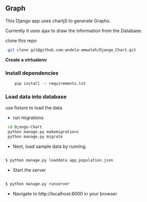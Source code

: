## Graph

This Django app uses chartjS to generate Graphs.


Currently it  uses ajax to draw the information from the Database.

clone this repo
```Bash
 git clone git@github.com:andela-amwaleh/Django_Chart.git

```

**Create a virtualenv**
### Install dependencies
```bash
    pip install -r requirements.txt

```
### Load data into database
use fixture to load the data
- run migrations
```Bash
 cd Django-Chart
 python manage.py makemigrations
 python manage.py migrate
```
- Next, load sample data by running.
```Bash

$ python manage.py loaddata app_population.json

```
- Start the server

```Bash

$ python manage.py runserver

```

- Navigate to http://localhost:8000 in your browser
